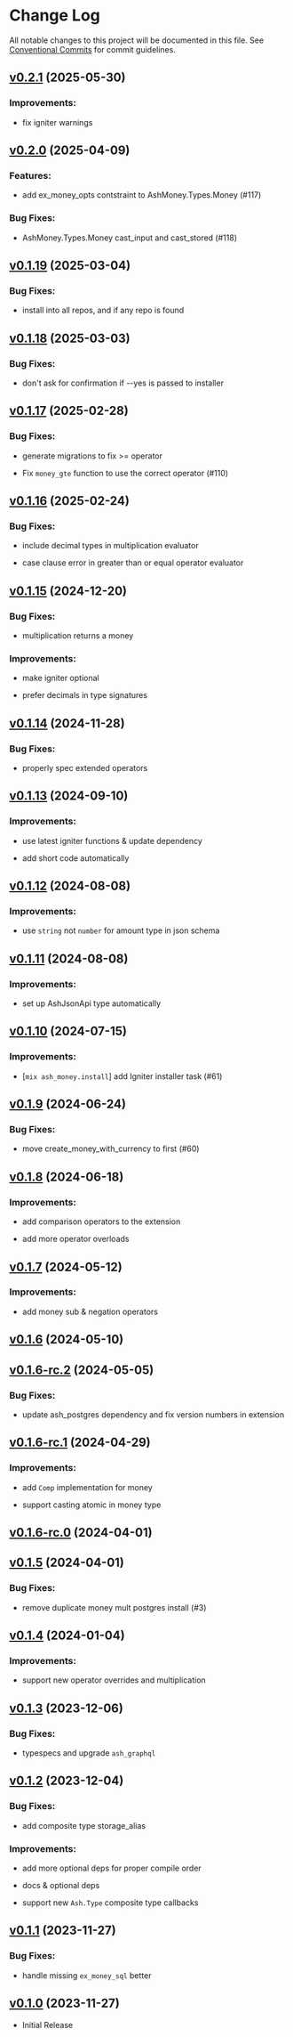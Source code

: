 # Change Log

All notable changes to this project will be documented in this file.
See [Conventional Commits](Https://conventionalcommits.org) for commit guidelines.

<!-- changelog -->

## [v0.2.1](https://github.com/ash-project/ash_money/compare/v0.2.0...v0.2.1) (2025-05-30)




### Improvements:

* fix igniter warnings

## [v0.2.0](https://github.com/ash-project/ash_money/compare/v0.1.19...v0.2.0) (2025-04-09)




### Features:

* add ex_money_opts contstraint to AshMoney.Types.Money (#117)

### Bug Fixes:

* AshMoney.Types.Money cast_input and cast_stored (#118)

## [v0.1.19](https://github.com/ash-project/ash_money/compare/v0.1.18...v0.1.19) (2025-03-04)




### Bug Fixes:

* install into all repos, and if any repo is found

## [v0.1.18](https://github.com/ash-project/ash_money/compare/v0.1.17...v0.1.18) (2025-03-03)




### Bug Fixes:

* don't ask for confirmation if --yes is passed to installer

## [v0.1.17](https://github.com/ash-project/ash_money/compare/v0.1.16...v0.1.17) (2025-02-28)




### Bug Fixes:

* generate migrations to fix >= operator

* Fix `money_gte` function to use the correct operator (#110)

## [v0.1.16](https://github.com/ash-project/ash_money/compare/v0.1.15...v0.1.16) (2025-02-24)




### Bug Fixes:

* include decimal types in multiplication evaluator

* case clause error in greater than or equal operator evaluator

## [v0.1.15](https://github.com/ash-project/ash_money/compare/v0.1.14...v0.1.15) (2024-12-20)




### Bug Fixes:

* multiplication returns a money

### Improvements:

* make igniter optional

* prefer decimals in type signatures

## [v0.1.14](https://github.com/ash-project/ash_money/compare/v0.1.13...v0.1.14) (2024-11-28)




### Bug Fixes:

* properly spec extended operators

## [v0.1.13](https://github.com/ash-project/ash_money/compare/v0.1.12...v0.1.13) (2024-09-10)




### Improvements:

* use latest igniter functions & update dependency

* add short code automatically

## [v0.1.12](https://github.com/ash-project/ash_money/compare/v0.1.11...v0.1.12) (2024-08-08)




### Improvements:

* use `string` not `number` for amount type in json schema

## [v0.1.11](https://github.com/ash-project/ash_money/compare/v0.1.10...v0.1.11) (2024-08-08)




### Improvements:

* set up AshJsonApi type automatically

## [v0.1.10](https://github.com/ash-project/ash_money/compare/v0.1.9...v0.1.10) (2024-07-15)

### Improvements:

- [`mix ash_money.install`] add Igniter installer task (#61)

## [v0.1.9](https://github.com/ash-project/ash_money/compare/v0.1.8...v0.1.9) (2024-06-24)

### Bug Fixes:

- move create_money_with_currency to first (#60)

## [v0.1.8](https://github.com/ash-project/ash_money/compare/v0.1.7...v0.1.8) (2024-06-18)

### Improvements:

- add comparison operators to the extension

- add more operator overloads

## [v0.1.7](https://github.com/ash-project/ash_money/compare/v0.1.6...v0.1.7) (2024-05-12)

### Improvements:

- add money sub & negation operators

## [v0.1.6](https://github.com/ash-project/ash_money/compare/v0.1.6-rc.2...v0.1.6) (2024-05-10)

## [v0.1.6-rc.2](https://github.com/ash-project/ash_money/compare/v0.1.6-rc.1...v0.1.6-rc.2) (2024-05-05)

### Bug Fixes:

- update ash_postgres dependency and fix version numbers in extension

## [v0.1.6-rc.1](https://github.com/ash-project/ash_money/compare/v0.1.6-rc.0...v0.1.6-rc.1) (2024-04-29)

### Improvements:

- add `Comp` implementation for money

- support casting atomic in money type

## [v0.1.6-rc.0](https://github.com/ash-project/ash_money/compare/v0.1.5...v0.1.6-rc.0) (2024-04-01)

## [v0.1.5](https://github.com/ash-project/ash_money/compare/v0.1.4...v0.1.5) (2024-04-01)

### Bug Fixes:

- remove duplicate money mult postgres install (#3)

## [v0.1.4](https://github.com/ash-project/ash_money/compare/v0.1.3...v0.1.4) (2024-01-04)

### Improvements:

- support new operator overrides and multiplication

## [v0.1.3](https://github.com/ash-project/ash_money/compare/v0.1.2...v0.1.3) (2023-12-06)

### Bug Fixes:

- typespecs and upgrade `ash_graphql`

## [v0.1.2](https://github.com/ash-project/ash_money/compare/v0.1.1...v0.1.2) (2023-12-04)

### Bug Fixes:

- add composite type storage_alias

### Improvements:

- add more optional deps for proper compile order

- docs & optional deps

- support new `Ash.Type` composite type callbacks

## [v0.1.1](https://github.com/ash-project/ash_money/compare/v0.1.0...v0.1.1) (2023-11-27)

### Bug Fixes:

- handle missing `ex_money_sql` better

## [v0.1.0](https://github.com/ash-project/ash_money/compare/v0.1.0...v0.1.0) (2023-11-27)

- Initial Release
